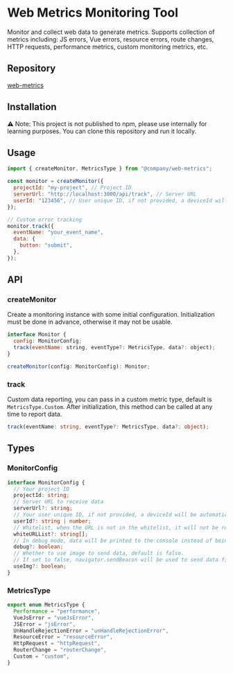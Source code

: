 # Web Metrics Monitoring Tool

Monitor and collect web data to generate metrics. Supports collection of metrics including: JS errors, Vue errors, resource errors, route changes, HTTP requests, performance metrics, custom monitoring metrics, etc.

## Repository

[web-metrics](https://github.com/ThinkMars/company/tree/main/packages/web-metrics)

## Installation

⚠️ Note: This project is not published to npm, please use internally for learning purposes. You can clone this repository and run it locally.

## Usage

```js
import { createMonitor, MetricsType } from "@company/web-metrics";

const monitor = createMonitor({
  projectId: "my-project", // Project ID
  serverUrl: "http://localhost:3000/api/track", // Server URL
  userId: "123456", // User unique ID, if not provided, a deviceId will be automatically generated
});

// Custom error tracking
monitor.track({
  eventName: "your_event_name",
  data: {
    button: "submit",
  },
});
```

## API

### createMonitor

Create a monitoring instance with some initial configuration. Initialization must be done in advance, otherwise it may not be usable.

```js
interface Monitor {
  config: MonitorConfig;
  track(eventName: string, eventType?: MetricsType, data?: object);
}

createMonitor(config: MonitorConfig): Monitor;
```

### track

Custom data reporting, you can pass in a custom metric type, default is `MetricsType.Custom`. After initialization, this method can be called at any time to report data.

```typescript
track(eventName: string, eventType?: MetricsType, data?: object);
```

## Types

### MonitorConfig

```ts
interface MonitorConfig {
  // Your project ID
  projectId: string;
  // Server URL to receive data
  serverUrl?: string;
  // Your user unique ID, if not provided, a deviceId will be automatically generated
  userId?: string | number;
  // Whitelist, when the URL is not in the whitelist, it will not be reported
  whiteURLList?: string[];
  // In debug mode, data will be printed to the console instead of being sent to the server, can be used for local debugging.
  debug?: boolean;
  // Whether to use image to send data, default is false.
  // If set to false, navigator.sendBeacon will be used to send data first.
  useImg?: boolean;
}
```

### MetricsType

```ts
export enum MetricsType {
  Performance = "performance",
  VueJsError = "vueJsError",
  JSError = "jsError",
  UnHandleRejectionError = "unHandleRejectionError",
  ResourceError = "resourceError",
  HttpRequest = "httpRequest",
  RouterChange = "routerChange",
  Custom = "custom",
}
```
